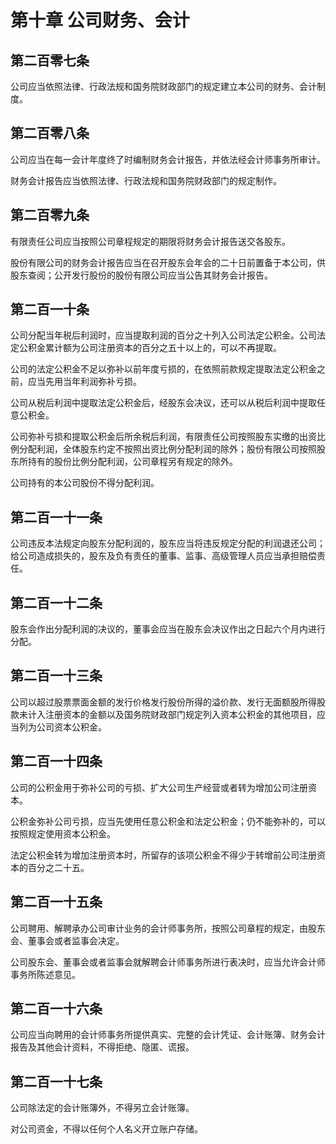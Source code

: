 # 第十章 公司财务、会计

## 第二百零七条
公司应当依照法律、行政法规和国务院财政部门的规定建立本公司的财务、会计制度。

## 第二百零八条
公司应当在每一会计年度终了时编制财务会计报告，并依法经会计师事务所审计。

财务会计报告应当依照法律、行政法规和国务院财政部门的规定制作。

## 第二百零九条
有限责任公司应当按照公司章程规定的期限将财务会计报告送交各股东。

股份有限公司的财务会计报告应当在召开股东会年会的二十日前置备于本公司，供股东查阅；公开发行股份的股份有限公司应当公告其财务会计报告。

## 第二百一十条
公司分配当年税后利润时，应当提取利润的百分之十列入公司法定公积金。公司法定公积金累计额为公司注册资本的百分之五十以上的，可以不再提取。

公司的法定公积金不足以弥补以前年度亏损的，在依照前款规定提取法定公积金之前，应当先用当年利润弥补亏损。

公司从税后利润中提取法定公积金后，经股东会决议，还可以从税后利润中提取任意公积金。

公司弥补亏损和提取公积金后所余税后利润，有限责任公司按照股东实缴的出资比例分配利润，全体股东约定不按照出资比例分配利润的除外；股份有限公司按照股东所持有的股份比例分配利润，公司章程另有规定的除外。

公司持有的本公司股份不得分配利润。

## 第二百一十一条
公司违反本法规定向股东分配利润的，股东应当将违反规定分配的利润退还公司；给公司造成损失的，股东及负有责任的董事、监事、高级管理人员应当承担赔偿责任。

## 第二百一十二条
股东会作出分配利润的决议的，董事会应当在股东会决议作出之日起六个月内进行分配。

## 第二百一十三条
公司以超过股票票面金额的发行价格发行股份所得的溢价款、发行无面额股所得股款未计入注册资本的金额以及国务院财政部门规定列入资本公积金的其他项目，应当列为公司资本公积金。

## 第二百一十四条
公司的公积金用于弥补公司的亏损、扩大公司生产经营或者转为增加公司注册资本。

公积金弥补公司亏损，应当先使用任意公积金和法定公积金；仍不能弥补的，可以按照规定使用资本公积金。

法定公积金转为增加注册资本时，所留存的该项公积金不得少于转增前公司注册资本的百分之二十五。

## 第二百一十五条
公司聘用、解聘承办公司审计业务的会计师事务所，按照公司章程的规定，由股东会、董事会或者监事会决定。

公司股东会、董事会或者监事会就解聘会计师事务所进行表决时，应当允许会计师事务所陈述意见。

## 第二百一十六条
公司应当向聘用的会计师事务所提供真实、完整的会计凭证、会计账簿、财务会计报告及其他会计资料，不得拒绝、隐匿、谎报。

## 第二百一十七条
公司除法定的会计账簿外，不得另立会计账簿。

对公司资金，不得以任何个人名义开立账户存储。
